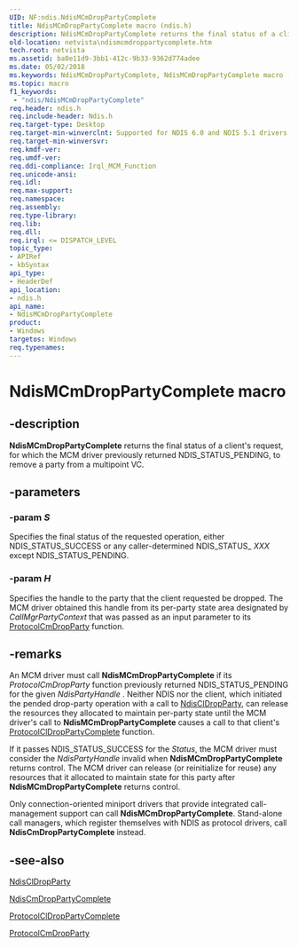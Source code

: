 ```yaml
---
UID: NF:ndis.NdisMCmDropPartyComplete
title: NdisMCmDropPartyComplete macro (ndis.h)
description: NdisMCmDropPartyComplete returns the final status of a client's request, for which the MCM driver previously returned NDIS_STATUS_PENDING, to remove a party from a multipoint VC.
old-location: netvista\ndismcmdroppartycomplete.htm
tech.root: netvista
ms.assetid: ba0e11d9-3bb1-412c-9b33-9362d774adee
ms.date: 05/02/2018
ms.keywords: NdisMCmDropPartyComplete, NdisMCmDropPartyComplete macro [Network Drivers Starting with Windows Vista], condis_mcm_ref_61bf04f0-c6cd-445f-8e4a-512884b96902.xml, ndis/NdisMCmDropPartyComplete, netvista.ndismcmdroppartycomplete
ms.topic: macro
f1_keywords:
 - "ndis/NdisMCmDropPartyComplete"
req.header: ndis.h
req.include-header: Ndis.h
req.target-type: Desktop
req.target-min-winverclnt: Supported for NDIS 6.0 and NDIS 5.1 drivers (see    NdisMCmDropPartyComplete (NDIS   5.1)) in Windows Vista. Supported for NDIS 5.1 drivers (see    NdisMCmDropPartyComplete (NDIS   5.1)) in Windows XP.
req.target-min-winversvr: 
req.kmdf-ver: 
req.umdf-ver: 
req.ddi-compliance: Irql_MCM_Function
req.unicode-ansi: 
req.idl: 
req.max-support: 
req.namespace: 
req.assembly: 
req.type-library: 
req.lib: 
req.dll: 
req.irql: <= DISPATCH_LEVEL
topic_type:
- APIRef
- kbSyntax
api_type:
- HeaderDef
api_location:
- ndis.h
api_name:
- NdisMCmDropPartyComplete
product:
- Windows
targetos: Windows
req.typenames: 
---
```


# NdisMCmDropPartyComplete macro


## -description


<b>NdisMCmDropPartyComplete</b> returns the final status of a client's request, for which the MCM driver
  previously returned NDIS_STATUS_PENDING, to remove a party from a multipoint VC.


## -parameters




### -param _S_

Specifies the final status of the requested operation, either NDIS_STATUS_SUCCESS or any
     caller-determined NDIS_STATUS_
     <i>XXX</i> except NDIS_STATUS_PENDING.

### -param _H_

Specifies the handle to the party that the client requested be dropped. The MCM driver obtained
     this handle from its per-party state area designated by 
     <i>CallMgrPartyContext</i> that was passed as an input parameter to its 
     <a href="https://docs.microsoft.com/windows-hardware/drivers/ddi/ndis/nc-ndis-protocol_cm_drop_party">
     ProtocolCmDropParty</a> function.

## -remarks



An MCM driver must call 
    <b>NdisMCmDropPartyComplete</b> if its 
    <i>ProtocolCmDropParty</i> function previously returned NDIS_STATUS_PENDING for the given 
    <i>NdisPartyHandle</i> . Neither NDIS nor the client, which initiated the pended drop-party operation with
    a call to 
    <a href="https://docs.microsoft.com/windows-hardware/drivers/ddi/ndis/nf-ndis-ndiscldropparty">NdisClDropParty</a>, can release the
    resources they allocated to maintain per-party state until the MCM driver's call to 
    <b>NdisMCmDropPartyComplete</b> causes a call to that client's 
    <a href="https://docs.microsoft.com/windows-hardware/drivers/ddi/ndis/nc-ndis-protocol_cl_drop_party_complete">
    ProtocolClDropPartyComplete</a> function.

If it passes NDIS_STATUS_SUCCESS for the 
    <i>Status</i>, the MCM driver must consider the 
    <i>NdisPartyHandle</i> invalid when 
    <b>NdisMCmDropPartyComplete</b> returns control. The MCM driver can release (or reinitialize for reuse)
    any resources that it allocated to maintain state for this party after 
    <b>NdisMCmDropPartyComplete</b> returns control.

Only connection-oriented miniport drivers that provide integrated call-management support can call 
    <b>NdisMCmDropPartyComplete</b>. Stand-alone call managers, which register themselves with NDIS as
    protocol drivers, call 
    <b>NdisCmDropPartyComplete</b> instead.




## -see-also




<a href="https://docs.microsoft.com/windows-hardware/drivers/ddi/ndis/nf-ndis-ndiscldropparty">NdisClDropParty</a>



<a href="https://docs.microsoft.com/windows-hardware/drivers/ddi/ndis/nf-ndis-ndiscmdroppartycomplete">NdisCmDropPartyComplete</a>



<a href="https://docs.microsoft.com/windows-hardware/drivers/ddi/ndis/nc-ndis-protocol_cl_drop_party_complete">ProtocolClDropPartyComplete</a>



<a href="https://docs.microsoft.com/windows-hardware/drivers/ddi/ndis/nc-ndis-protocol_cm_drop_party">ProtocolCmDropParty</a>
 

 

